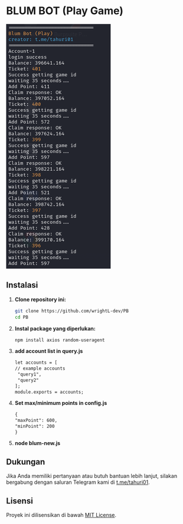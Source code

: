 # BLUM BOT (Play Game)


![Fitur Play Blum](blum.png)

## Instalasi

1. **Clone repository ini:**

    ```bash
    git clone https://github.com/wrightL-dev/PB
    cd PB
    ```

2. **Instal package yang diperlukan:**

    ```bash
    npm install axios random-useragent
    ```
3. **add account list in query.js**

    ```plaintext
   let accounts = [
    // example accounts
     "query1",
     "query2"
    ];
    module.exports = accounts;
    
4. **Set max/minimum points in config.js**

    ```plaintext
   {
    "maxPoint": 600,
    "minPoint": 200
   }
 
5. **node blum-new.js**

## Dukungan

Jika Anda memiliki pertanyaan atau butuh bantuan lebih lanjut, silakan bergabung dengan saluran Telegram kami di [t.me/tahuri01](https://t.me/tahuri01).

## Lisensi

Proyek ini dilisensikan di bawah [MIT License](LICENSE).
